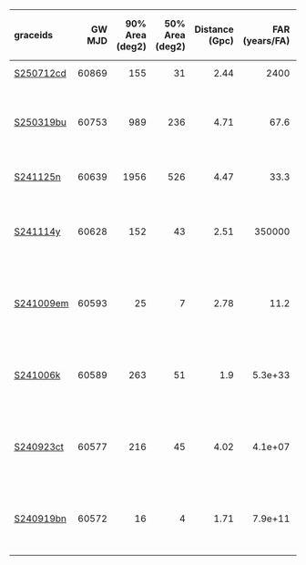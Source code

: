 | graceids                                                          |   GW MJD |   90% Area (deg2) |   50% Area (deg2) |   Distance (Gpc) |   FAR (years/FA) |   Mass (M_sol) | Chirp Mass (left edge)   | gcnids                                                                      | time   | probability   | start                   | cadence                                                                              | comments                       |
|:------------------------------------------------------------------|---------:|------------------:|------------------:|-----------------:|-----------------:|---------------:|:-------------------------|:----------------------------------------------------------------------------|:-------|:--------------|:------------------------|:-------------------------------------------------------------------------------------|:-------------------------------|
| [S250712cd](https://gracedb.ligo.org/superevents/S250712cd/view/) |    60869 |               155 |                31 |             2.44 |       2400       |             88 | 22.0                     | [2025-07-12T14:25:32](https://fritz.science/gcn_events/2025-07-12T14:25:32) |        |               |                         |                                                                                      |                                |
| [S250319bu](https://gracedb.ligo.org/superevents/S250319bu/view/) |    60753 |               989 |               236 |             4.71 |         67.6     |            162 |                          | [2025-03-19T06:25:36](https://fritz.science/gcn_events/2025-03-19T06:25:36) | 2220   | 0.9           | 2025-03-20T02:53:29.028 | ['2025.03.27', '2025.04.03', '2025.04.10', '2025.04.17', '2025.04.29', '2025.05.09'] |                                |
| [S241125n](https://gracedb.ligo.org/superevents/S241125n/view/)   |    60639 |              1956 |               526 |             4.47 |         33.3     |            151 |                          | [2024-11-25T01:01:17](https://fritz.science/gcn_events/2024-11-25T01:01:17) | 900    | 0.5           |                         |                                                                                      | Swift/Bat coincident detection |
| [S241114y](https://gracedb.ligo.org/superevents/S241114y/view/)   |    60628 |               152 |                43 |             2.51 |     350000       |             92 |                          | [2024-11-14T02:47:12](https://fritz.science/gcn_events/2024-11-14T02:47:12) | 1140   | 0.86          | 2024-11-15T01:42:44.719 | ['2024.11.22', '2024.11.29', '2024.12.06', '2024.12.13', '2024.12.25', '2025.01.04'] |                                |
| [S241009em](https://gracedb.ligo.org/superevents/S241009em/view/) |    60593 |                25 |                 7 |             2.78 |         11.2     |             93 |                          | [2024-10-09T22:04:56](https://fritz.science/gcn_events/2024-10-09T22:04:56) | 120    | 0.76          | 2024-10-12T09:00:53.912 | ['2024.10.19', '2024.10.26', '2024.11.02', '2024.11.09', '2024.11.21', '2024.12.01'] |                                |
| [S241006k](https://gracedb.ligo.org/superevents/S241006k/view/)   |    60589 |               263 |                51 |             1.9  |          5.3e+33 |             80 |                          | [2024-10-06T01:53:34](https://fritz.science/gcn_events/2024-10-06T01:53:34) | 1260   | 0.91          | 2024-10-06T02:20:20.960 | ['2024.10.13', '2024.10.20', '2024.10.27', '2024.11.03', '2024.11.15', '2024.11.25'] |                                |
| [S240923ct](https://gracedb.ligo.org/superevents/S240923ct/view/) |    60577 |               216 |                45 |             4.02 |          4.1e+07 |            140 |                          | [2024-09-23T20:40:06](https://fritz.science/gcn_events/2024-09-23T20:40:06) | 720    | 0.73          | 2024-09-24T02:36:34.228 | ['2024.10.01', '2024.10.08', '2024.10.15', '2024.10.22', '2024.11.03', '2024.11.13'] |                                |
| [S240919bn](https://gracedb.ligo.org/superevents/S240919bn/view/) |    60572 |                16 |                 4 |             1.71 |          7.9e+11 |             61 |                          | [2024-09-19T06:15:59](https://fritz.science/gcn_events/2024-09-19T06:15:59) | 180    | 0.9           | 2024-09-19T06:21:30.794 | ['2024.09.26', '2024.10.03', '2024.10.10', '2024.10.17', '2024.10.29', '2024.11.08'] |                                |